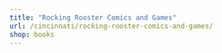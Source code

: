 ```yaml
---
title: "Rocking Rooster Comics and Games"
url: /cincinnati/rocking-rooster-comics-and-games/
shop: books
---
```

